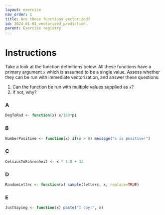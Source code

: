 ```yaml
---
layout: exercise 
nav_order: 1
title: Are these functions vectorized?
id: 2024-01-01_vectorized_prediction 
parent: Exercise registry
---
```


# Instructions

Take a look at the function definitions below. All these functions have a primary argument `x` which is assumed to be a single value. Assess whether they can be run with immediate vectorization, and answer these questions:

1. Can the function be run with multiple values supplied as `x`?
2. If not, why? 

### A

```R
DegToRad <- function(x) x/180*pi 
```

### B

```R
NumberPositive <- function(x) if(x > 0) message("x is positive!")
```

### C

```R
CelsiusToFahrenheit <- x * 1.8 + 32 
```

### D

```R
RandomLetter <- function(x) sample(letters, x, replace=TRUE)
```


### E

```R
JustSaying <- function(x) paste("I say:", x)
```



